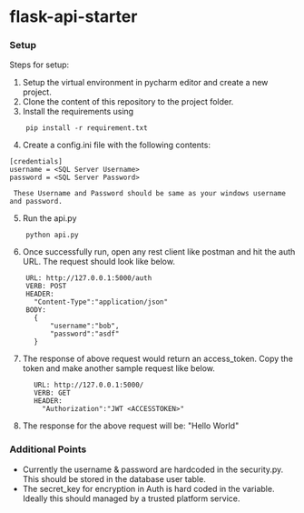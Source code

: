 # flask-api-starter

### Setup
  Steps for setup:
  1. Setup the virtual environment in pycharm editor and create a new project.
  2. Clone the content of this repository to the project folder.
  3. Install the requirements using 
  ```
      pip install -r requirement.txt
  ```
  4. Create a config.ini file with the following contents:
  ```
[credentials]
username = <SQL Server Username>
password = <SQL Server Password>
  ```
     These Username and Password should be same as your windows username and password.
  5. Run the api.py
  ```
      python api.py
  ```
  6. Once successfully run, open any rest client like postman and hit the auth URL. The request should look like below.
  ```
      URL: http://127.0.0.1:5000/auth
      VERB: POST
      HEADER:
        "Content-Type":"application/json"
      BODY:
        {
	        "username":"bob",
	        "password":"asdf"	
        }
   ```
  7. The response of above request would return an access_token. Copy the token and make another sample request like below.
```
      URL: http://127.0.0.1:5000/
      VERB: GET
      HEADER:
        "Authorization":"JWT <ACCESSTOKEN>"
```
  8. The response for the above request will be: "Hello World"
   
   
  ### Additional Points
   - Currently the username & password are hardcoded in the security.py. This should be stored in the database user table.
   - The secret_key for encryption in Auth is hard coded in the variable. Ideally this should managed by a trusted platform service.
